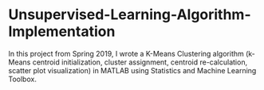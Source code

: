 # Unsupervised-Learning-Algorithm-Implementation

In this project from Spring 2019, I wrote a K-Means Clustering algorithm (k-Means centroid initialization, cluster assignment, centroid re-calculation, scatter plot visualization) in MATLAB using Statistics and Machine Learning Toolbox. 
